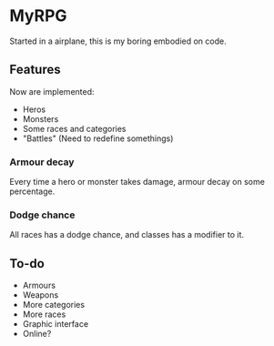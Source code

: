 # MyRPG
Started in a airplane, this is my boring embodied on code.

## Features
Now are implemented:
- Heros
- Monsters
- Some races and categories
- "Battles" (Need to redefine somethings)

### Armour decay
Every time a hero or monster takes damage, armour decay on some percentage.

### Dodge chance
All races has a dodge chance, and classes has a modifier to it.

## To-do
- Armours
- Weapons
- More categories
- More races
- Graphic interface
- Online?
